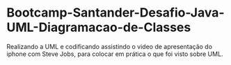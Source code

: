 # Bootcamp-Santander-Desafio-Java-UML-Diagramacao-de-Classes
Realizando a UML e codificando assistindo o video de apresentação do iphone com Steve Jobs, para colocar em prática o que foi visto sobre UML.
